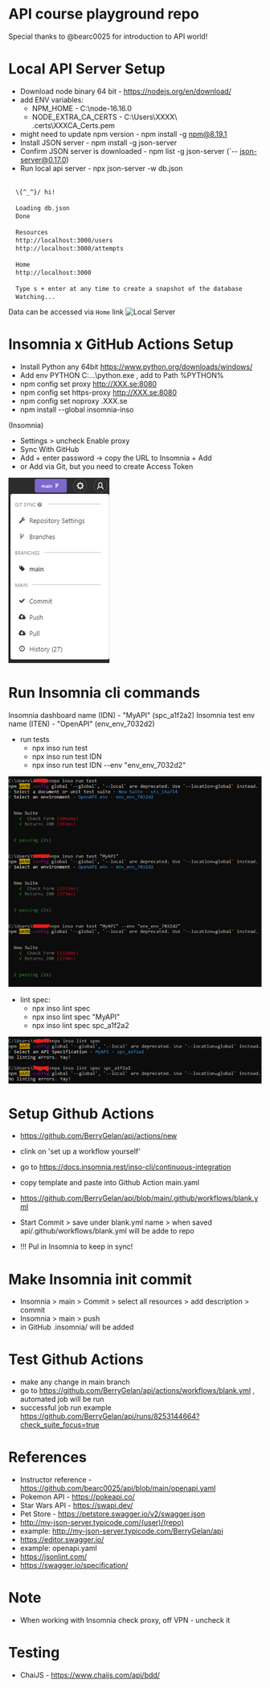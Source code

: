 # API course playground repo

Special thanks to @bearc0025 for introduction to API world!

# Local API Server Setup
* Download node binary 64 bit - https://nodejs.org/en/download/
* add ENV variables:
  * NPM_HOME - C:\node-16.16.0
  * NODE_EXTRA_CA_CERTS - C:\Users\XXXX\ .certs\XXXCA_Certs.pem
* might need to update npm version - npm install -g npm@8.19.1
* Install JSON server - npm install -g json-server
* Confirm JSON server is downloaded - npm list -g json-server (`-- json-server@0.17.0)
* Run local api server - npx json-server -w db.json
```

  \{^_^}/ hi!

  Loading db.json
  Done

  Resources
  http://localhost:3000/users
  http://localhost:3000/attempts

  Home
  http://localhost:3000

  Type s + enter at any time to create a snapshot of the database
  Watching...
```
Data can be accessed via `Home` link
![Local Server](images/local-server-home.png?raw=true "Local Server")

# Insomnia x GitHub Actions Setup

* Install Python any 64bit https://www.python.org/downloads/windows/
* Add env PYTHON C:\...\python.exe , add to Path %PYTHON%
* npm config set proxy http://XXX.se:8080
* npm config set https-proxy http://XXX.se:8080
* npm config set noproxy .XXX.se
* npm install --global insomnia-inso

(Insomnia)
* Settings > uncheck Enable proxy
* Sync With GitHub
* Add + enter password -> copy the URL to Insomnia + Add
* or Add via Git, but you need to create Access Token

![Sync OK](insomnia-github-sync.png?raw=true "Sync OK")

# Run Insomnia cli commands

Insomnia dashboard name (IDN) - "MyAPI" (spc_a1f2a2)
Insomnia test env name (ITEN) - "OpenAPI" (env_env_7032d2)

* run tests
  * npx inso run test
  * npx inso run test IDN
  * npx inso run test IDN --env "env_env_7032d2"

![Run tests](insomnia-run-tests.png?raw=true "Insomnia CLI tests")

* lint spec:
  * npx inso lint spec
  * npx inso lint spec "MyAPI"
  * npx inso lint spec spc_a1f2a2

![Lint spec](insomina-cli-lint.png?raw=true "Insomnia CLI lint")

# Setup Github Actions

* https://github.com/BerryGelan/api/actions/new
* clink on 'set up a workflow yourself'
* go to https://docs.insomnia.rest/inso-cli/continuous-integration
* copy template and paste into Github Action main.yaml
* https://github.com/BerryGelan/api/blob/main/.github/workflows/blank.yml

* Start Commit > save under blank.yml name > when saved api/.github/workflows/blank.yml will be adde to repo
* !!! Pul in Insomnia to keep in sync!

# Make Insomnia init commit

* Insomnia > main > Commit > select all resources > add description > commit
* Insomnia > main > push
* in GitHub .insomnia/ will be added

# Test Github Actions

* make any change in main branch
* go to https://github.com/BerryGelan/api/actions/workflows/blank.yml , automated job will be run
* successful job run example https://github.com/BerryGelan/api/runs/8253144664?check_suite_focus=true

# References

* Instructor reference - https://github.com/bearc0025/api/blob/main/openapi.yaml
* Pokemon API - https://pokeapi.co/
* Star Wars API - https://swapi.dev/
* Pet Store - https://petstore.swagger.io/v2/swagger.json
* http://my-json-server.typicode.com/(user)/(repo)
* example: http://my-json-server.typicode.com/BerryGelan/api
* https://editor.swagger.io/
* example: openapi.yaml
* https://jsonlint.com/
* https://swagger.io/specification/

# Note

* When working with Insomnia check proxy, off VPN - uncheck it

# Testing

* ChaiJS - https://www.chaijs.com/api/bdd/
